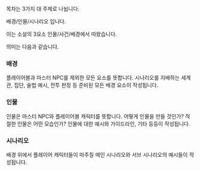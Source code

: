 목차는 3가지 대 주제로 나뉩니다. 

배경/인물/시나리오 입니다. 

이는 소설의 3요소 인물/사건/배경에서 따왔습니다. 

의미는 다음과 같습니다.

### 배경
플레이어블과 마스터 NPC를 제외한 모든 요소를 뜻합니다. 
시나리오를 지배하는 세계관, 집단, 술법 예시, 전투 판정 등 준비된 모든 배경 요소이 작성됩니다.

### 인물
인물은 마스터 NPC와 플레이어블 캐릭터를 뜻합니다.
어떻게 인물을 만들 것인가? 적절한 인물은 어떤 모습인가? 인물에 대한 예시와 가이드라인, 기타 등등이 작성됩니다.

### 시나리오
배경 위에서 플레이어 캐릭터들이 마주칠 메인 시나리오와 서브 시나리오의 예시들이 작성됩니다.
